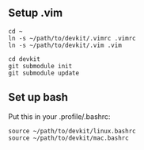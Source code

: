 ## Setup .vim

    cd ~
    ln -s ~/path/to/devkit/.vimrc .vimrc 
    ln -s ~/path/to/devkit/.vim .vim

    cd devkit
    git submodule init
    git submodule update

## Set up bash

Put this in your .profile/.bashrc:

    source ~/path/to/devkit/linux.bashrc
    source ~/path/to/devkit/mac.bashrc


